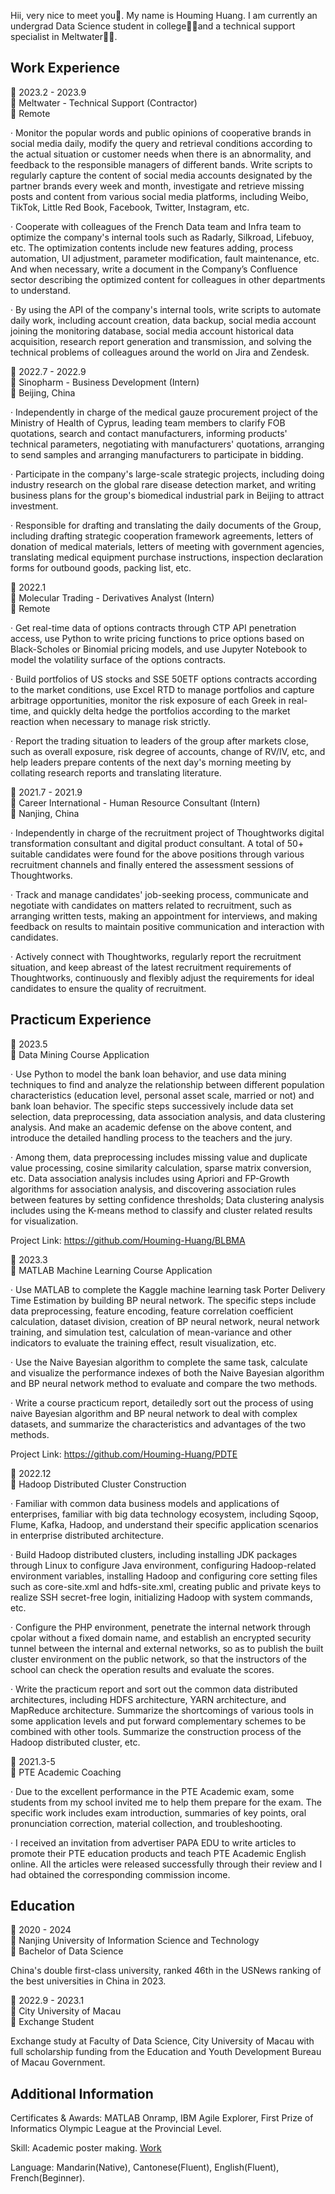 Hii, very nice to meet you👋. My name is Houming Huang. I am currently an undergrad Data Science student in college👨‍🎓and a technical support specialist in Meltwater👨‍🔬.  
## Work Experience
📆 2023.2 - 2023.9  
💼 Meltwater - Technical Support (Contractor)  
📍 Remote  

· Monitor the popular words and public opinions of cooperative brands in social media daily, modify the query and retrieval conditions according to the actual situation or customer needs when there is an abnormality, and feedback to the responsible managers of different bands. Write scripts to regularly capture the content of social media accounts designated by the partner brands every week and month, investigate and retrieve missing posts and content from various social media platforms, including Weibo, TikTok, Little Red Book, Facebook, Twitter, Instagram, etc.

· Cooperate with colleagues of the French Data team and Infra team to optimize the company's internal tools such as Radarly, Silkroad, Lifebuoy, etc. The optimization contents include new features adding, process automation, UI adjustment, parameter modification, fault maintenance, etc. And when necessary, write a document in the Company’s Confluence sector describing the optimized content for colleagues in other departments to understand.

· By using the API of the company's internal tools, write scripts to automate daily work, including account creation, data backup, social media account joining the monitoring database, social media account historical data acquisition, research report generation and transmission, and solving the technical problems of colleagues around the world on Jira and Zendesk.


📆 2022.7 - 2022.9  
💼 Sinopharm - Business Development (Intern)  
📍 Beijing, China  

· Independently in charge of the medical gauze procurement project of the Ministry of Health of Cyprus, leading team members to clarify FOB quotations, search and contact manufacturers, informing products' technical parameters, negotiating with manufacturers' quotations, arranging to send samples and arranging manufacturers to participate in bidding.

· Participate in the company's large-scale strategic projects, including doing industry research on the global rare disease detection market, and writing business plans for the group's biomedical industrial park in Beijing to attract investment.

· Responsible for drafting and translating the daily documents of the Group, including drafting strategic cooperation framework agreements, letters of donation of medical materials, letters of meeting with government agencies, translating medical equipment purchase instructions, inspection declaration forms for outbound goods, packing list, etc.


📆 2022.1  
💼 Molecular Trading - Derivatives Analyst (Intern)  
📍 Remote  

· Get real-time data of options contracts through CTP API penetration access, use Python to write pricing functions to price options based on Black-Scholes or Binomial pricing models, and use Jupyter Notebook to model the volatility surface of the options contracts.

· Build portfolios of US stocks and SSE 50ETF options contracts according to the market conditions, use Excel RTD to manage portfolios and capture arbitrage opportunities, monitor the risk exposure of each Greek in real-time, and quickly delta hedge the portfolios according to the market reaction when necessary to manage risk strictly.

· Report the trading situation to leaders of the group after markets close, such as overall exposure, risk degree of accounts, change of RV/IV, etc, and help leaders prepare contents of the next day's morning meeting by collating research reports and translating literature.


📆 2021.7 - 2021.9  
💼 Career International - Human Resource Consultant (Intern)  
📍 Nanjing, China  

· Independently in charge of the recruitment project of Thoughtworks digital transformation consultant and digital product consultant. A total of 50+ suitable candidates were found for the above positions through various recruitment channels and finally entered the assessment sessions of Thoughtworks.

· Track and manage candidates' job-seeking process, communicate and negotiate with candidates on matters related to recruitment, such as arranging written tests, making an appointment for interviews, and making feedback on results to maintain positive communication and interaction with candidates.

· Actively connect with Thoughtworks, regularly report the recruitment situation, and keep abreast of the latest recruitment requirements of Thoughtworks, continuously and flexibly adjust the requirements for ideal candidates to ensure the quality of recruitment.
## Practicum Experience
📆 2023.5  
💼 Data Mining Course Application

· Use Python to model the bank loan behavior, and use data mining techniques to find and analyze the relationship between different population characteristics (education level, personal asset scale, married or not) and bank loan behavior. The specific steps successively include data set selection, data preprocessing, data association analysis, and data clustering analysis. And make an academic defense on the above content, and introduce the detailed handling process to the teachers and the jury.

· Among them, data preprocessing includes missing value and duplicate value processing, cosine similarity calculation, sparse matrix conversion, etc. Data association analysis includes using Apriori and FP-Growth algorithms for association analysis, and discovering association rules between features by setting confidence thresholds; Data clustering analysis includes using the K-means method to classify and cluster related results for visualization.

Project Link: https://github.com/Houming-Huang/BLBMA

📆 2023.3  
💼 MATLAB Machine Learning Course Application

· Use MATLAB to complete the Kaggle machine learning task Porter Delivery Time Estimation by building BP neural network. The specific steps include data preprocessing, feature encoding, feature correlation coefficient calculation, dataset division, creation of BP neural network, neural network training, and simulation test, calculation of mean-variance and other indicators to evaluate the training effect, result visualization, etc.

· Use the Naive Bayesian algorithm to complete the same task, calculate and visualize the performance indexes of both the Naive Bayesian algorithm and BP neural network method to evaluate and compare the two methods.

· Write a course practicum report, detailedly sort out the process of using naive Bayesian algorithm and BP neural network to deal with complex datasets, and summarize the characteristics and advantages of the two methods.

Project Link: https://github.com/Houming-Huang/PDTE

📆 2022.12  
💼 Hadoop Distributed Cluster Construction

· Familiar with common data business models and applications of enterprises, familiar with big data technology ecosystem, including Sqoop, Flume, Kafka, Hadoop, and understand their specific application scenarios in enterprise distributed architecture.

· Build Hadoop distributed clusters, including installing JDK packages through Linux to configure Java environment, configuring Hadoop-related environment variables, installing Hadoop and configuring core setting files such as core-site.xml and hdfs-site.xml, creating public and private keys to realize SSH secret-free login, initializing Hadoop with system commands, etc.

· Configure the PHP environment, penetrate the internal network through cpolar without a fixed domain name, and establish an encrypted security tunnel between the internal and external networks, so as to publish the built cluster environment on the public network, so that the instructors of the school can check the operation results and evaluate the scores.

· Write the practicum report and sort out the common data distributed architectures, including HDFS architecture, YARN architecture, and MapReduce architecture. Summarize the shortcomings of various tools in some application levels and put forward complementary schemes to be combined with other tools. Summarize the construction process of the Hadoop distributed cluster, etc.  

📆 2021.3-5  
💼 PTE Academic Coaching  

· Due to the excellent performance in the PTE Academic exam, some students from my school invited me to help them prepare for the exam. The specific work includes exam introduction, summaries of key points, oral pronunciation correction, material collection, and troubleshooting.  

· I received an invitation from advertiser PAPA EDU to write articles to promote their PTE education products and teach PTE Academic English online. All the articles were released successfully through their review and I had obtained the corresponding commission income.
## Education
📆 2020 - 2024  
🏫 Nanjing University of Information Science and Technology  
💼 Bachelor of Data Science  

China's double first-class university, ranked 46th in the USNews ranking of the best universities in China in 2023.

📆 2022.9 - 2023.1  
🏫 City University of Macau    
💼 Exchange Student  

Exchange study at Faculty of Data Science, City University of Macau with full scholarship funding from the Education and Youth Development Bureau of Macau Government.
## Additional Information
Certificates & Awards: MATLAB Onramp, IBM Agile Explorer, First Prize of Informatics Olympic League at the Provincial Level.  

Skill: Academic poster making. [Work](https://github.com/Houming-Huang/ComputerVision/blob/main/poster.jpg)

Language: Mandarin(Native), Cantonese(Fluent), English(Fluent), French(Beginner).
